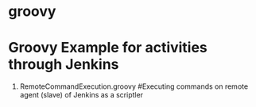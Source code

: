 # groovy
# Groovy Example for activities through Jenkins


1. RemoteCommandExecution.groovy #Executing commands on remote agent (slave) of Jenkins as a scriptler
